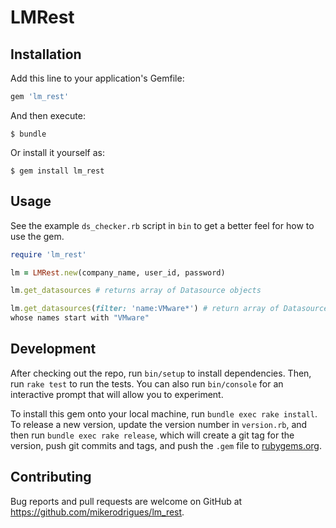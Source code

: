 # LMRest


## Installation

Add this line to your application's Gemfile:

```ruby
gem 'lm_rest'
```

And then execute:

    $ bundle

Or install it yourself as:

    $ gem install lm_rest

    
## Usage

See the example `ds_checker.rb` script in `bin` to get a better feel for how to
use the gem.

```ruby
require 'lm_rest'

lm = LMRest.new(company_name, user_id, password)

lm.get_datasources # returns array of Datasource objects

lm.get_datasources(filter: 'name:VMware*') # return array of Datasource objects
whose names start with "VMware"

```


## Development

After checking out the repo, run `bin/setup` to install dependencies. Then, run `rake test` to run the tests. You can also run `bin/console` for an interactive prompt that will allow you to experiment.

To install this gem onto your local machine, run `bundle exec rake install`. To release a new version, update the version number in `version.rb`, and then run `bundle exec rake release`, which will create a git tag for the version, push git commits and tags, and push the `.gem` file to [rubygems.org](https://rubygems.org).



## Contributing

Bug reports and pull requests are welcome on GitHub at https://github.com/mikerodrigues/lm_rest.


